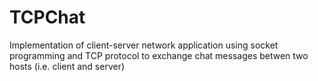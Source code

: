 # TCPChat
Implementation of client-server network application using socket programming and TCP protocol to exchange chat messages betwen two hosts (i.e. client and server)
